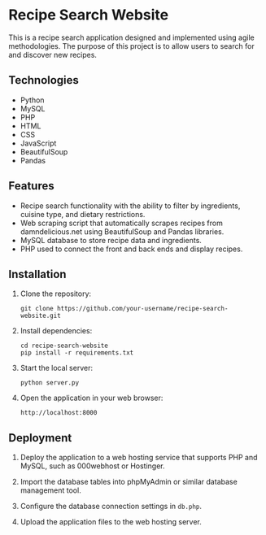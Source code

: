 # Recipe Search Website

This is a recipe search application designed and implemented using agile methodologies. The purpose of this project is to allow users to search for and discover new recipes.

## Technologies

- Python
- MySQL
- PHP
- HTML
- CSS
- JavaScript
- BeautifulSoup
- Pandas

## Features

- Recipe search functionality with the ability to filter by ingredients, cuisine type, and dietary restrictions.
- Web scraping script that automatically scrapes recipes from damndelicious.net using BeautifulSoup and Pandas libraries.
- MySQL database to store recipe data and ingredients.
- PHP used to connect the front and back ends and display recipes.

## Installation

1. Clone the repository:

   ```
   git clone https://github.com/your-username/recipe-search-website.git
   ```

2. Install dependencies:

   ```
   cd recipe-search-website
   pip install -r requirements.txt
   ```

3. Start the local server:

   ```
   python server.py
   ```

4. Open the application in your web browser:

   ```
   http://localhost:8000
   ```

## Deployment

1. Deploy the application to a web hosting service that supports PHP and MySQL, such as 000webhost or Hostinger.

2. Import the database tables into phpMyAdmin or similar database management tool.

3. Configure the database connection settings in `db.php`.

4. Upload the application files to the web hosting server.

